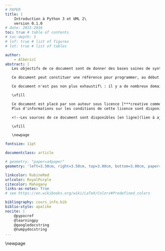 ```yaml
---
# PAPER
title: |
    Introduction à Python 3 et UML 2\
    version 0.1.0
# date: 2015-2016
toc: true # table of contents
# toc-depth: 3
# lof: true # list of figures
# lot: true # list of tables

author:
    - AlbéricC
abstract: |
   Les objectifs de ce document sont de donner des bases saines de syntaxe et de méthode pour résoudre des problèmes professionnels avec UML\ 2 et Python\ 3.

   Ce document peut constituer une référence pour programmer, au début. Par contre, il ne couvre aucun sujet avancé que ce soit en modélisation ou en programmation. **Il n'est donc pas une référence suffisante pour prétendre à une quelconque expertise.**

   Ce document n'est pas non plus exhaustif\ : il y a de nombreux domaines de modélisation qui ne sont pas couverts, à la fois dans et hors d'UML ; il y a aussi de nombreux sujets relatifs à la programmation qui ne sont pas abordés, ni même évoqués.

   \vfill

   Ce document est placé par son auteur sous licence [***creative commons Attribution-ShareAlike***](http://creativecommons.org/licenses/by-sa/4.0/) et doit donc être redistribué avec mention de tous les contributeurs, et sous les mêmes conditions.
   Plus d'informations sur les conditions de cette licence sont disponibles sur le site des licences creative commons.

   <!--Les sources de ce document sont disponibles [en ligne](lien à ajouter [>TODO<]), les contributions peuvent être proposées par ce biais.-->

   \vfill

   \newpage

fontsize: 11pt

documentclass: article

# geometry: "paper=a4paper"
geometry: 'left=3.50cm, right=3.50cm, top=3.00cm, bottom=3.00cm, paper=a4paper'

linkcolor: RubineRed
urlcolor: RoyalPurple
citecolor: Mahogany
links-as-notes: True
# see https://en.wikibooks.org/wiki/LaTeX/Colors#Predefined_colors

bibliography: cours_info.bib
biblio-style: apalike
nocite: |
    @pypocref
    @learningpy
    @googledocstring
    @numpydocstring
...
```

<!--toc generated here-->
<!--lot generated here-->
<!--lof generated here-->
\newpage
